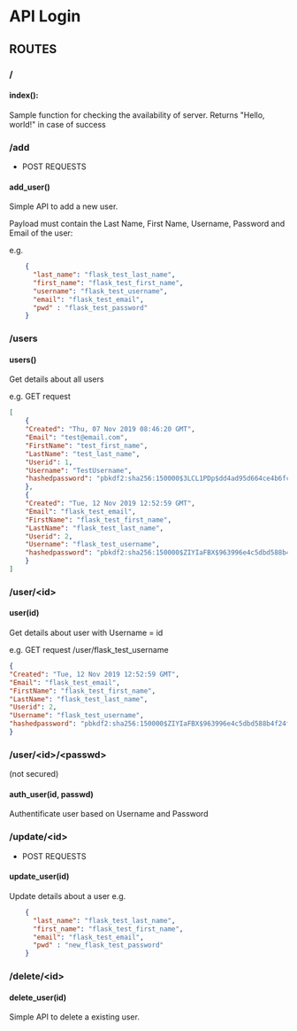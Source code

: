 # API Login
## ROUTES
### /
#### index():
Sample function for checking the availability of server. Returns "Hello, world!" in case of success

### /add
- POST REQUESTS
#### add_user()
Simple API to add a new user.

Payload must contain the Last Name, First Name, Username, Password and Email of the user:

e.g.
```json
    {
      "last_name": "flask_test_last_name",
      "first_name": "flask_test_first_name",
      "username": "flask_test_username",
      "email": "flask_test_email",
      "pwd" : "flask_test_password"
    }
```

### /users
#### users()
Get details about all users

e.g. GET request
```json
[
    {
    "Created": "Thu, 07 Nov 2019 08:46:20 GMT",
    "Email": "test@email.com",
    "FirstName": "test_first_name",
    "LastName": "test_last_name",
    "Userid": 1,
    "Username": "TestUsername",
    "hashedpassword": "pbkdf2:sha256:150000$3LCL1PDp$dd4ad95d664ce4b6fc0b7c9fe5870e793c3d364160c83fbd67fb1589fc5ab486"
    },
    {
    "Created": "Tue, 12 Nov 2019 12:52:59 GMT",
    "Email": "flask_test_email",
    "FirstName": "flask_test_first_name",
    "LastName": "flask_test_last_name",
    "Userid": 2,
    "Username": "flask_test_username",
    "hashedpassword": "pbkdf2:sha256:150000$ZIYIaFBX$963996e4c5dbd588b4f24f7a08d4bf801fc0c495e22c779ae333a2901e3b1bd3"
    }
]
```

### /user/\<id>
#### user(id)
Get details about user with Username = id 

e.g. GET request /user/flask_test_username
```json
{
"Created": "Tue, 12 Nov 2019 12:52:59 GMT",
"Email": "flask_test_email",
"FirstName": "flask_test_first_name",
"LastName": "flask_test_last_name",
"Userid": 2,
"Username": "flask_test_username",
"hashedpassword": "pbkdf2:sha256:150000$ZIYIaFBX$963996e4c5dbd588b4f24f7a08d4bf801fc0c495e22c779ae333a2901e3b1bd3"
}
```

### /user/\<id>/\<passwd>
(not secured)
#### auth_user(id, passwd)

Authentificate user based on Username and Password

### /update/\<id>
- POST REQUESTS
#### update_user(id)

Update details about a user
e.g.
```json
    {
      "last_name": "flask_test_last_name",
      "first_name": "flask_test_first_name",
      "email": "flask_test_email",
      "pwd" : "new_flask_test_password"
    }
```


### /delete/\<id>
#### delete_user(id)

Simple API to delete a existing user.
